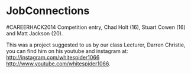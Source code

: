 JobConnections
==============

#CAREERHACK2014 Competition entry, Chad Holt (16), Stuart Cowen (16) and Matt Jackson (20).

This was a project suggested to us by our class Lecturer, Darren Christie, you can find him on his youtube and instagram at: http://instagram.com/whitespider1066 http://www.youtube.com/whitespider1066.

